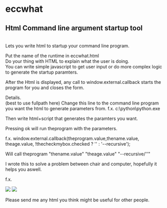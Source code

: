 # eccwhat
<h2>Html Command line argument startup tool </h2><br/>
Lets you write html to startup your command line program.<br/>

Put the name of the runtime in eccwhat.html<br/>
Do your thing with HTML to explain what the user is doing.<br/>
You can write simple javascript to get user input or do more complex logic to generate the startup paramters.<br/>

After the Html is displayed, any call to window.external.callback starts the program for you and closes the form.

Details.<br/>
(best to use fullpath here)
<input type="hidden" id="theprogram" value="C:\path\s3cmd.bat"/>
Change this line to the command line program you want the html to generate parameters from.
f.x. c:\python\python.exe 

Then write html+script that generates the paramters you want.

Pressing ok will run theprogram with the parameters.

f.x.
window.external.callback(theprogram.value,thename.value, theage.value, !thecheckmybox.checked ? '' : '--recursive');

Will call theprogram "thename.value" "theage.value" "--recursive/''"

I wrote this to solve a problem between chair and computer, hopefully it helps you aswell.

f.x. 

<img src='http://t.np.is/green/20160304233729groovetnlist.png'>
<img src='http://t.np.is/green/20160304233344jumplistforvisualstudio2015.png'>

Please send me any html you think might be useful for other people.
